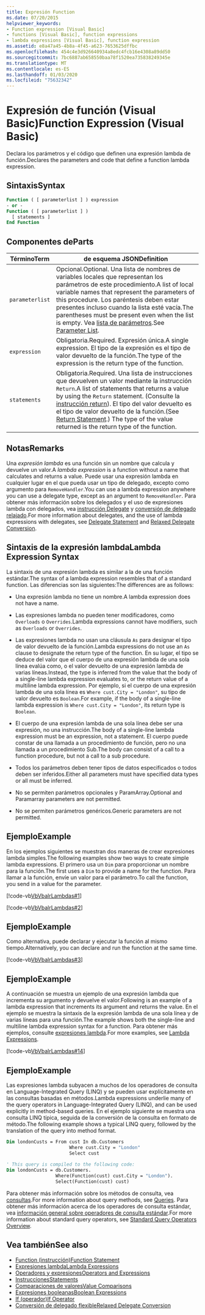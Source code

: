 ```yaml
---
title: Expresión Function
ms.date: 07/20/2015
helpviewer_keywords:
- Function expression [Visual Basic]
- functions [Visual Basic], function expressions
- lambda expressions [Visual Basic], function expression
ms.assetid: e8a47a45-4b8a-4f45-a623-7653625dffbc
ms.openlocfilehash: 454c4e3d926640934a8edc4fcb16e4308a89dd50
ms.sourcegitcommit: 7bc6887ab658550baa78f1520ea735838249345e
ms.translationtype: MT
ms.contentlocale: es-ES
ms.lasthandoff: 01/03/2020
ms.locfileid: "75632342"
---
```

# <a name="function-expression-visual-basic"></a><span data-ttu-id="4ee0a-102">Expresión de función (Visual Basic)</span><span class="sxs-lookup"><span data-stu-id="4ee0a-102">Function Expression (Visual Basic)</span></span>
<span data-ttu-id="4ee0a-103">Declara los parámetros y el código que definen una expresión lambda de función.</span><span class="sxs-lookup"><span data-stu-id="4ee0a-103">Declares the parameters and code that define a function lambda expression.</span></span>  
  
## <a name="syntax"></a><span data-ttu-id="4ee0a-104">Sintaxis</span><span class="sxs-lookup"><span data-stu-id="4ee0a-104">Syntax</span></span>  
  
```vb  
Function ( [ parameterlist ] ) expression  
- or -  
Function ( [ parameterlist ] )  
  [ statements ]  
End Function  
```  
  
## <a name="parts"></a><span data-ttu-id="4ee0a-105">Componentes de</span><span class="sxs-lookup"><span data-stu-id="4ee0a-105">Parts</span></span>  
  
|<span data-ttu-id="4ee0a-106">Término</span><span class="sxs-lookup"><span data-stu-id="4ee0a-106">Term</span></span>|<span data-ttu-id="4ee0a-107">de esquema JSON</span><span class="sxs-lookup"><span data-stu-id="4ee0a-107">Definition</span></span>|  
|---|---|  
|`parameterlist`|<span data-ttu-id="4ee0a-108">Opcional.</span><span class="sxs-lookup"><span data-stu-id="4ee0a-108">Optional.</span></span> <span data-ttu-id="4ee0a-109">Una lista de nombres de variables locales que representan los parámetros de este procedimiento.</span><span class="sxs-lookup"><span data-stu-id="4ee0a-109">A list of local variable names that represent the parameters of this procedure.</span></span> <span data-ttu-id="4ee0a-110">Los paréntesis deben estar presentes incluso cuando la lista esté vacía.</span><span class="sxs-lookup"><span data-stu-id="4ee0a-110">The parentheses must be present even when the list is empty.</span></span> <span data-ttu-id="4ee0a-111">Vea [lista de parámetros](../../../visual-basic/language-reference/statements/parameter-list.md).</span><span class="sxs-lookup"><span data-stu-id="4ee0a-111">See [Parameter List](../../../visual-basic/language-reference/statements/parameter-list.md).</span></span>|  
|`expression`|<span data-ttu-id="4ee0a-112">Obligatoria.</span><span class="sxs-lookup"><span data-stu-id="4ee0a-112">Required.</span></span> <span data-ttu-id="4ee0a-113">Expresión única.</span><span class="sxs-lookup"><span data-stu-id="4ee0a-113">A single expression.</span></span> <span data-ttu-id="4ee0a-114">El tipo de la expresión es el tipo de valor devuelto de la función.</span><span class="sxs-lookup"><span data-stu-id="4ee0a-114">The type of the expression is the return type of the function.</span></span>|  
|`statements`|<span data-ttu-id="4ee0a-115">Obligatoria.</span><span class="sxs-lookup"><span data-stu-id="4ee0a-115">Required.</span></span> <span data-ttu-id="4ee0a-116">Una lista de instrucciones que devuelven un valor mediante la instrucción `Return`.</span><span class="sxs-lookup"><span data-stu-id="4ee0a-116">A list of statements that returns a value by using the `Return` statement.</span></span> <span data-ttu-id="4ee0a-117">(Consulte la [instrucción return](../../../visual-basic/language-reference/statements/return-statement.md)). El tipo del valor devuelto es el tipo de valor devuelto de la función.</span><span class="sxs-lookup"><span data-stu-id="4ee0a-117">(See [Return Statement](../../../visual-basic/language-reference/statements/return-statement.md).) The type of the value returned is the return type of the function.</span></span>|  
  
## <a name="remarks"></a><span data-ttu-id="4ee0a-118">Notas</span><span class="sxs-lookup"><span data-stu-id="4ee0a-118">Remarks</span></span>  
 <span data-ttu-id="4ee0a-119">Una *expresión lambda* es una función sin un nombre que calcula y devuelve un valor.</span><span class="sxs-lookup"><span data-stu-id="4ee0a-119">A *lambda expression* is a function without a name that calculates and returns a value.</span></span> <span data-ttu-id="4ee0a-120">Puede usar una expresión lambda en cualquier lugar en el que pueda usar un tipo de delegado, excepto como argumento para `RemoveHandler`.</span><span class="sxs-lookup"><span data-stu-id="4ee0a-120">You can use a lambda expression anywhere you can use a delegate type, except as an argument to `RemoveHandler`.</span></span> <span data-ttu-id="4ee0a-121">Para obtener más información sobre los delegados y el uso de expresiones lambda con delegados, vea [instrucción Delegate](../../../visual-basic/language-reference/statements/delegate-statement.md) y [conversión de delegado relajado](../../../visual-basic/programming-guide/language-features/delegates/relaxed-delegate-conversion.md).</span><span class="sxs-lookup"><span data-stu-id="4ee0a-121">For more information about delegates, and the use of lambda expressions with delegates, see [Delegate Statement](../../../visual-basic/language-reference/statements/delegate-statement.md) and [Relaxed Delegate Conversion](../../../visual-basic/programming-guide/language-features/delegates/relaxed-delegate-conversion.md).</span></span>  
  
## <a name="lambda-expression-syntax"></a><span data-ttu-id="4ee0a-122">Sintaxis de la expresión lambda</span><span class="sxs-lookup"><span data-stu-id="4ee0a-122">Lambda Expression Syntax</span></span>  
 <span data-ttu-id="4ee0a-123">La sintaxis de una expresión lambda es similar a la de una función estándar.</span><span class="sxs-lookup"><span data-stu-id="4ee0a-123">The syntax of a lambda expression resembles that of a standard function.</span></span> <span data-ttu-id="4ee0a-124">Las diferencias son las siguientes:</span><span class="sxs-lookup"><span data-stu-id="4ee0a-124">The differences are as follows:</span></span>  
  
- <span data-ttu-id="4ee0a-125">Una expresión lambda no tiene un nombre.</span><span class="sxs-lookup"><span data-stu-id="4ee0a-125">A lambda expression does not have a name.</span></span>  
  
- <span data-ttu-id="4ee0a-126">Las expresiones lambda no pueden tener modificadores, como `Overloads` o `Overrides`.</span><span class="sxs-lookup"><span data-stu-id="4ee0a-126">Lambda expressions cannot have modifiers, such as `Overloads` or `Overrides`.</span></span>  
  
- <span data-ttu-id="4ee0a-127">Las expresiones lambda no usan una cláusula `As` para designar el tipo de valor devuelto de la función.</span><span class="sxs-lookup"><span data-stu-id="4ee0a-127">Lambda expressions do not use an `As` clause to designate the return type of the function.</span></span> <span data-ttu-id="4ee0a-128">En su lugar, el tipo se deduce del valor que el cuerpo de una expresión lambda de una sola línea evalúa como, o el valor devuelto de una expresión lambda de varias líneas.</span><span class="sxs-lookup"><span data-stu-id="4ee0a-128">Instead, the type is inferred from the value that the body of a single-line lambda expression evaluates to, or the return value of a multiline lambda expression.</span></span> <span data-ttu-id="4ee0a-129">Por ejemplo, si el cuerpo de una expresión lambda de una sola línea es `Where cust.City = "London"`, su tipo de valor devuelto es `Boolean`.</span><span class="sxs-lookup"><span data-stu-id="4ee0a-129">For example, if the body of a single-line lambda expression is `Where cust.City = "London"`, its return type is `Boolean`.</span></span>  
  
- <span data-ttu-id="4ee0a-130">El cuerpo de una expresión lambda de una sola línea debe ser una expresión, no una instrucción.</span><span class="sxs-lookup"><span data-stu-id="4ee0a-130">The body of a single-line lambda expression must be an expression, not a statement.</span></span> <span data-ttu-id="4ee0a-131">El cuerpo puede constar de una llamada a un procedimiento de función, pero no una llamada a un procedimiento Sub.</span><span class="sxs-lookup"><span data-stu-id="4ee0a-131">The body can consist of a call to a function procedure, but not a call to a sub procedure.</span></span>  
  
- <span data-ttu-id="4ee0a-132">Todos los parámetros deben tener tipos de datos especificados o todos deben ser inferidos.</span><span class="sxs-lookup"><span data-stu-id="4ee0a-132">Either all parameters must have specified data types or all must be inferred.</span></span>  
  
- <span data-ttu-id="4ee0a-133">No se permiten parámetros opcionales y ParamArray.</span><span class="sxs-lookup"><span data-stu-id="4ee0a-133">Optional and Paramarray parameters are not permitted.</span></span>  
  
- <span data-ttu-id="4ee0a-134">No se permiten parámetros genéricos.</span><span class="sxs-lookup"><span data-stu-id="4ee0a-134">Generic parameters are not permitted.</span></span>  
  
## <a name="example"></a><span data-ttu-id="4ee0a-135">Ejemplo</span><span class="sxs-lookup"><span data-stu-id="4ee0a-135">Example</span></span>  
 <span data-ttu-id="4ee0a-136">En los ejemplos siguientes se muestran dos maneras de crear expresiones lambda simples.</span><span class="sxs-lookup"><span data-stu-id="4ee0a-136">The following examples show two ways to create simple lambda expressions.</span></span> <span data-ttu-id="4ee0a-137">El primero usa un `Dim` para proporcionar un nombre para la función.</span><span class="sxs-lookup"><span data-stu-id="4ee0a-137">The first uses a `Dim` to provide a name for the function.</span></span> <span data-ttu-id="4ee0a-138">Para llamar a la función, envíe un valor para el parámetro.</span><span class="sxs-lookup"><span data-stu-id="4ee0a-138">To call the function, you send in a value for the parameter.</span></span>  
  
 [!code-vb[VbVbalrLambdas#1](~/samples/snippets/visualbasic/VS_Snippets_VBCSharp/VbVbalrLambdas/VB/Class1.vb#1)]  
  
 [!code-vb[VbVbalrLambdas#2](~/samples/snippets/visualbasic/VS_Snippets_VBCSharp/VbVbalrLambdas/VB/Class1.vb#2)]  
  
## <a name="example"></a><span data-ttu-id="4ee0a-139">Ejemplo</span><span class="sxs-lookup"><span data-stu-id="4ee0a-139">Example</span></span>  
 <span data-ttu-id="4ee0a-140">Como alternativa, puede declarar y ejecutar la función al mismo tiempo.</span><span class="sxs-lookup"><span data-stu-id="4ee0a-140">Alternatively, you can declare and run the function at the same time.</span></span>  
  
 [!code-vb[VbVbalrLambdas#3](~/samples/snippets/visualbasic/VS_Snippets_VBCSharp/VbVbalrLambdas/VB/Class1.vb#3)]  
  
## <a name="example"></a><span data-ttu-id="4ee0a-141">Ejemplo</span><span class="sxs-lookup"><span data-stu-id="4ee0a-141">Example</span></span>  
 <span data-ttu-id="4ee0a-142">A continuación se muestra un ejemplo de una expresión lambda que incrementa su argumento y devuelve el valor.</span><span class="sxs-lookup"><span data-stu-id="4ee0a-142">Following is an example of a lambda expression that increments its argument and returns the value.</span></span> <span data-ttu-id="4ee0a-143">En el ejemplo se muestra la sintaxis de la expresión lambda de una sola línea y de varias líneas para una función.</span><span class="sxs-lookup"><span data-stu-id="4ee0a-143">The example shows both the single-line and multiline lambda expression syntax for a function.</span></span> <span data-ttu-id="4ee0a-144">Para obtener más ejemplos, consulte [expresiones lambda](../../../visual-basic/programming-guide/language-features/procedures/lambda-expressions.md).</span><span class="sxs-lookup"><span data-stu-id="4ee0a-144">For more examples, see [Lambda Expressions](../../../visual-basic/programming-guide/language-features/procedures/lambda-expressions.md).</span></span>  
  
 [!code-vb[VbVbalrLambdas#14](~/samples/snippets/visualbasic/VS_Snippets_VBCSharp/VbVbalrLambdas/VB/Class1.vb#14)]  
  
## <a name="example"></a><span data-ttu-id="4ee0a-145">Ejemplo</span><span class="sxs-lookup"><span data-stu-id="4ee0a-145">Example</span></span>  
 <span data-ttu-id="4ee0a-146">Las expresiones lambda subyacen a muchos de los operadores de consulta en Language-Integrated Query (LINQ) y se pueden usar explícitamente en las consultas basadas en métodos.</span><span class="sxs-lookup"><span data-stu-id="4ee0a-146">Lambda expressions underlie many of the query operators in Language-Integrated Query (LINQ), and can be used explicitly in method-based queries.</span></span> <span data-ttu-id="4ee0a-147">En el ejemplo siguiente se muestra una consulta LINQ típica, seguida de la conversión de la consulta en formato de método.</span><span class="sxs-lookup"><span data-stu-id="4ee0a-147">The following example shows a typical LINQ query, followed by the translation of the query into method format.</span></span>  
  
```vb  
Dim londonCusts = From cust In db.Customers  
                       Where cust.City = "London"  
                       Select cust  
  
' This query is compiled to the following code:  
Dim londonCusts = db.Customers.  
                  Where(Function(cust) cust.City = "London").  
                  Select(Function(cust) cust)  
```  
  
 <span data-ttu-id="4ee0a-148">Para obtener más información sobre los métodos de consulta, vea [consultas](../../../visual-basic/language-reference/queries/index.md).</span><span class="sxs-lookup"><span data-stu-id="4ee0a-148">For more information about query methods, see [Queries](../../../visual-basic/language-reference/queries/index.md).</span></span> <span data-ttu-id="4ee0a-149">Para obtener más información acerca de los operadores de consulta estándar, vea [información general sobre operadores de consulta estándar](../../programming-guide/concepts/linq/standard-query-operators-overview.md).</span><span class="sxs-lookup"><span data-stu-id="4ee0a-149">For more information about standard query operators, see [Standard Query Operators Overview](../../programming-guide/concepts/linq/standard-query-operators-overview.md).</span></span>  
  
## <a name="see-also"></a><span data-ttu-id="4ee0a-150">Vea también</span><span class="sxs-lookup"><span data-stu-id="4ee0a-150">See also</span></span>

- [<span data-ttu-id="4ee0a-151">Function (instrucción)</span><span class="sxs-lookup"><span data-stu-id="4ee0a-151">Function Statement</span></span>](../../../visual-basic/language-reference/statements/function-statement.md)
- [<span data-ttu-id="4ee0a-152">Expresiones lambda</span><span class="sxs-lookup"><span data-stu-id="4ee0a-152">Lambda Expressions</span></span>](../../../visual-basic/programming-guide/language-features/procedures/lambda-expressions.md)
- [<span data-ttu-id="4ee0a-153">Operadores y expresiones</span><span class="sxs-lookup"><span data-stu-id="4ee0a-153">Operators and Expressions</span></span>](../../../visual-basic/programming-guide/language-features/operators-and-expressions/index.md)
- [<span data-ttu-id="4ee0a-154">Instrucciones</span><span class="sxs-lookup"><span data-stu-id="4ee0a-154">Statements</span></span>](../../../visual-basic/programming-guide/language-features/statements.md)
- [<span data-ttu-id="4ee0a-155">Comparaciones de valores</span><span class="sxs-lookup"><span data-stu-id="4ee0a-155">Value Comparisons</span></span>](../../../visual-basic/programming-guide/language-features/operators-and-expressions/value-comparisons.md)
- [<span data-ttu-id="4ee0a-156">Expresiones booleanas</span><span class="sxs-lookup"><span data-stu-id="4ee0a-156">Boolean Expressions</span></span>](../../../visual-basic/programming-guide/language-features/operators-and-expressions/boolean-expressions.md)
- [<span data-ttu-id="4ee0a-157">If (operador)</span><span class="sxs-lookup"><span data-stu-id="4ee0a-157">If Operator</span></span>](../../../visual-basic/language-reference/operators/if-operator.md)
- [<span data-ttu-id="4ee0a-158">Conversión de delegado flexible</span><span class="sxs-lookup"><span data-stu-id="4ee0a-158">Relaxed Delegate Conversion</span></span>](../../../visual-basic/programming-guide/language-features/delegates/relaxed-delegate-conversion.md)
